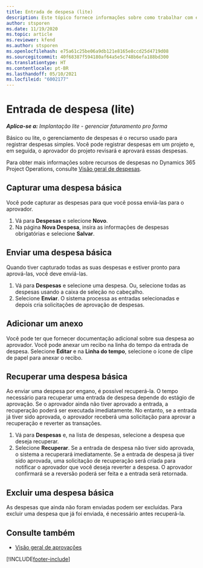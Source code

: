 ```yaml
---
title: Entrada de despesa (lite)
description: Este tópico fornece informações sobre como trabalhar com entrada de despesa em uma implantação lite.
author: stsporen
ms.date: 11/19/2020
ms.topic: article
ms.reviewer: kfend
ms.author: stsporen
ms.openlocfilehash: e75a61c25be06a9db121e8165e8ccd25d4719d08
ms.sourcegitcommit: 40f68387f594180af64a5e5c748b6efa188bd300
ms.translationtype: HT
ms.contentlocale: pt-BR
ms.lasthandoff: 05/10/2021
ms.locfileid: "6002177"
---
```

# <a name="expense-entry-lite"></a>Entrada de despesa (lite)

_**Aplica-se a:** Implantação lite - gerenciar faturamento pro forma_

Básico ou lite, o gerenciamento de despesas é o recurso usado para registrar despesas simples. Você pode registrar despesas em um projeto e, em seguida, o aprovador do projeto revisará e aprovará essas despesas.

Para obter mais informações sobre recursos de despesas no Dynamics 365 Project Operations, consulte [Visão geral de despesas](expense-overview.md).

## <a name="capture-a-basic-expense"></a>Capturar uma despesa básica

Você pode capturar as despesas para que você possa enviá-las para o aprovador.

1. Vá para **Despesas** e selecione **Novo**.
2. Na página **Nova Despesa**, insira as informações de despesas obrigatórias e selecione **Salvar**.

## <a name="submit-a-basic-expense"></a>Enviar uma despesa básica

Quando tiver capturado todas as suas despesas e estiver pronto para aprová-las, você deve enviá-las.

1. Vá para **Despesas** e selecione uma despesa. Ou, selecione todas as despesas usando a caixa de seleção no cabeçalho.
2. Selecione **Enviar**. O sistema processa as entradas selecionadas e depois cria solicitações de aprovação de despesas.

## <a name="add-an-attachment"></a>Adicionar um anexo

Você pode ter que fornecer documentação adicional sobre sua despesa ao aprovador. Você pode anexar um recibo na linha do tempo da entrada de despesa. Selecione **Editar** e na **Linha do tempo**, selecione o ícone de clipe de papel para anexar o recibo.

## <a name="recall-a-basic-expense"></a>Recuperar uma despesa básica

Ao enviar uma despesa por engano, é possível recuperá-la. O tempo necessário para recuperar uma entrada de despesa depende do estágio de aprovação.  Se o aprovador ainda não tiver aprovado a entrada, a recuperação poderá ser executada imediatamente. No entanto, se a entrada já tiver sido aprovada, o aprovador receberá uma solicitação para aprovar a recuperação e reverter as transações.

1. Vá para **Despesas** e, na lista de despesas, selecione a despesa que deseja recuperar.
2. Selecione **Recuperar**. Se a entrada de despesa não tiver sido aprovada, o sistema a recuperará imediatamente. Se a entrada de despesa já tiver sido aprovada, uma solicitação de recuperação será criada para notificar o aprovador que você deseja reverter a despesa. O aprovador confirmará se a reversão poderá ser feita e a entrada será retornada.

## <a name="delete-a-basic-expense"></a>Excluir uma despesa básica

As despesas que ainda não foram enviadas podem ser excluídas. Para excluir uma despesa que já foi enviada, é necessário antes recuperá-la.

## <a name="see-also"></a>Consulte também

- [Visão geral de aprovações](../approvals/approvals-overview.md)


[!INCLUDE[footer-include](../includes/footer-banner.md)]